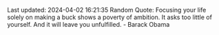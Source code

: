 Last updated: 2024-04-02 16:21:35
Random Quote: Focusing your life solely on making a buck shows a poverty of ambition. It asks too little of yourself. And it will leave you unfulfilled. - Barack Obama